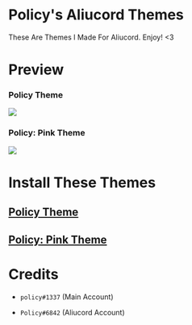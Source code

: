 # Policy's Aliucord Themes
These Are Themes I Made For Aliucord. Enjoy! <3

# Preview
### Policy Theme
<img src="https://media.discordapp.net/attachments/873240959318642748/898042540484333578/Screenshot_20211013-225956.jpg">

### Policy: Pink Theme
<img src="https://media.discordapp.net/attachments/873240959318642748/898042540748578836/Screenshot_20211013-225910.jpg">

# Install These Themes

## [Policy Theme](https://cdn.discordapp.com/attachments/873240959318642748/898046455254761502/policy.json)

## [Policy: Pink Theme](https://cdn.discordapp.com/attachments/873240959318642748/898043117553479712/policypink.json)

# Credits
- `policy#1337` (Main Account)

- `Policy#6842` (Aliucord Account)
